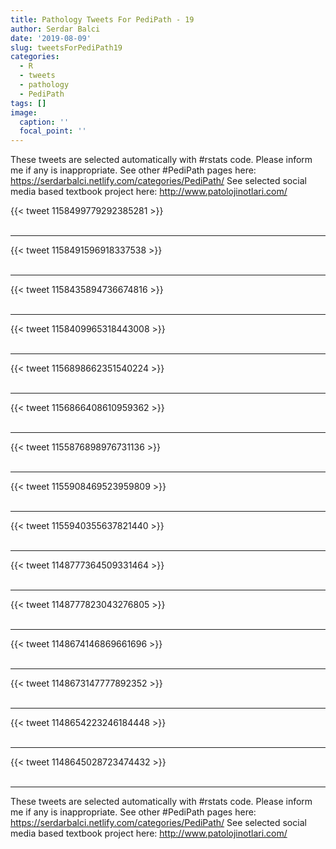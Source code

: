 ```yaml
---
title: Pathology Tweets For PediPath - 19
author: Serdar Balci
date: '2019-08-09'
slug: tweetsForPediPath19
categories:
  - R
  - tweets
  - pathology
  - PediPath
tags: []
image:
  caption: ''
  focal_point: ''
---
```



These tweets are selected automatically with #rstats code. Please inform me if any is inappropriate.
See other #PediPath pages here: https://serdarbalci.netlify.com/categories/PediPath/ 
See selected social media based textbook project here: http://www.patolojinotlari.com/

{{< tweet 1158499779292385281 >}}
<br>
<br>
<hr>
{{< tweet 1158491596918337538 >}}
<br>
<br>
<hr>
{{< tweet 1158435894736674816 >}}
<br>
<br>
<hr>
{{< tweet 1158409965318443008 >}}
<br>
<br>
<hr>
{{< tweet 1156898662351540224 >}}
<br>
<br>
<hr>
{{< tweet 1156866408610959362 >}}
<br>
<br>
<hr>
{{< tweet 1155876898976731136 >}}
<br>
<br>
<hr>
{{< tweet 1155908469523959809 >}}
<br>
<br>
<hr>
{{< tweet 1155940355637821440 >}}
<br>
<br>
<hr>
{{< tweet 1148777364509331464 >}}
<br>
<br>
<hr>
{{< tweet 1148777823043276805 >}}
<br>
<br>
<hr>
{{< tweet 1148674146869661696 >}}
<br>
<br>
<hr>
{{< tweet 1148673147777892352 >}}
<br>
<br>
<hr>
{{< tweet 1148654223246184448 >}}
<br>
<br>
<hr>
{{< tweet 1148645028723474432 >}}
<br>
<br>
<hr>


These tweets are selected automatically with #rstats code. Please inform me if any is inappropriate.
See other #PediPath pages here: https://serdarbalci.netlify.com/categories/PediPath/ 
See selected social media based textbook project here: http://www.patolojinotlari.com/
